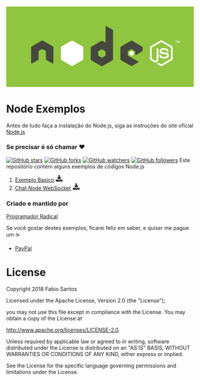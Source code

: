 ![image](images/nodejs_logo_green.jpg)

# Node Exemplos

Antes de tudo faça a instalação do Node.js, siga as instruções do site oficial
[Node.js](https://nodejs.org/en)

### Se precisar é só chamar :heart:

[![GitHub stars](https://img.shields.io/github/stars/programadornatal/node_exemplos.svg?style=social&label=Star)](https://github.com/programadornatal/node_exemplos) [![GitHub forks](https://img.shields.io/github/forks/programadornatal/node_exemplos.svg?style=social&label=Fork)](https://github.com/programadornatal/node_exemplos/fork) [![GitHub watchers](https://img.shields.io/github/watchers/programadornatal/node_exemplos.svg?style=social&label=Watch)](https://github.com/programadornatal/node_exemplos) [![GitHub followers](https://img.shields.io/github/followers/programadornatal.svg?style=social&label=Follow)](https://github.com/programadornatal/node_exemplos) Este repositório contém alguns exemplos de códigos Node.js

1.  [Exemplo Basico](/olamundo_node) [![download](images/download.png)](https://kinolien.github.com/gitzip/?download=https://github.com/programadornatal/node_exemplos/tree/master/olamundo_node)
1.  [Chat Node WebSocket](/chatnode_websocket) [![download](images/download.png)](https://kinolien.github.com/gitzip/?download=https://github.com/programadornatal/node_exemplos/tree/master/chatnode_websocket)

### Criado e mantido por

[Programador Radical](https://github.com/programadornatal)

Se você gostar destes exemplos, ficarei feliz em saber, e quiser me pague um :coffee:

 - [PayPal](https://paypal.me/programadorradical)

# License

Copyright 2018 Fabio Santos

Licensed under the Apache License, Version 2.0 (the "License");

you may not use this file except in compliance with the License.
You may obtain a copy of the License at

 http://www.apache.org/licenses/LICENSE-2.0


Unless required by applicable law or agreed to in writing, software
distributed under the License is distributed on an "AS IS" BASIS,
WITHOUT WARRANTIES OR CONDITIONS OF ANY KIND, either express or implied.

See the License for the specific language governing permissions and limitations under the License.
